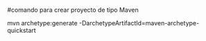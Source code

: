 #comando para crear proyecto de tipo Maven

mvn archetype:generate -DarchetypeArtifactId=maven-archetype-quickstart